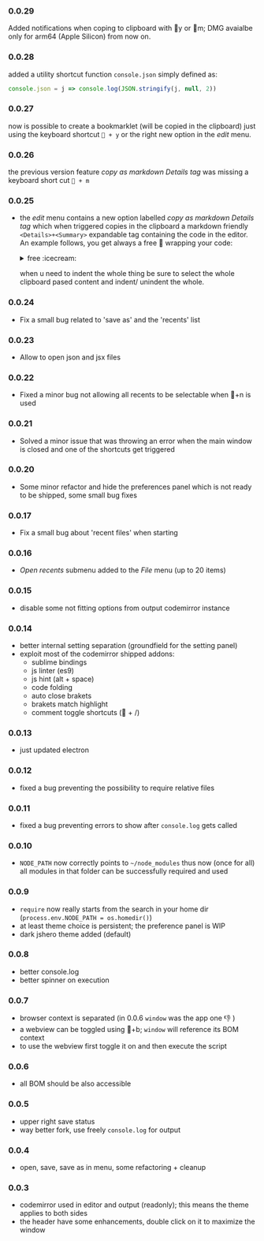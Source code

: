 ### 0.0.29
Added notifications when coping to clipboard with y or m;
DMG avaialbe only for arm64 (Apple Silicon) from now on.

### 0.0.28  
added a utility shortcut function `console.json` simply defined as:  
``` js
console.json = j => console.log(JSON.stringify(j, null, 2))
```

### 0.0.27  
now is possible to create a bookmarklet (will be copied in the clipboard) just using the keyboard shortcut ` + y` or the right new option in the _edit_ menu. 

### 0.0.26  
the previous version feature _copy as markdown Details tag_ was missing a keyboard short cut ` + m`  

### 0.0.25  
- the _edit_ menu contains a new option labelled  _copy as markdown Details tag_ which when triggered copies in the clipboard a markdown friendly `<Details>+<Summary>` expandable tag containing the code in the editor.  
    An example follows, you get always a free :icecream: wrapping your code:
    <details>
    <summary>free :icecream:</summary>

    ``` js  
    var uniqueID = new function () {
        var count = 0,
            self = this;
        this.prefix = 'NS_';
        this.toString = function () {
            count += 1;
            return self.prefix + count;
        };
    }
    ```
    </details>

    when u need to indent the whole thing be sure to select the whole clipboard pased content and indent/ unindent the whole.

### 0.0.24  
- Fix a small bug related to 'save as' and the 'recents' list  
### 0.0.23  
- Allow to open json and jsx files  
### 0.0.22  
- Fixed a minor bug not allowing all recents to be selectable when +n is used  
### 0.0.21  
- Solved a minor issue that was throwing an error when the main window is closed and one of the shortcuts get triggered  
### 0.0.20
- Some minor refactor and hide the preferences panel which is not ready to be shipped, some small bug fixes
### 0.0.17 
- Fix a small bug about 'recent files' when starting
### 0.0.16 
- _Open recents_ submenu added to the _File_ menu (up to 20 items)
### 0.0.15 
- disable some not fitting options from output codemirror instance

### 0.0.14 
- better internal setting separation (groundfield for the setting panel)
- exploit most of the codemirror shipped addons:
    - sublime bindings
    - js linter (es9)
    - js hint (alt + space)
    - code folding
    - auto close brakets
    - brakets match highlight
    - comment toggle shortcuts ( + /)

### 0.0.13 
- just updated electron

### 0.0.12 
- fixed a bug preventing the possibility to require relative files
### 0.0.11 
- fixed a bug preventing errors to show after `console.log` gets called

### 0.0.10 
- `NODE_PATH` now correctly points to `~/node_modules` thus now (once for all) all modules in that folder can be successfully required and used

### 0.0.9
- `require` now really starts from the search in your home dir (`process.env.NODE_PATH = os.homedir()`)
- at least theme choice is persistent; the preference panel is WIP
- dark jshero theme added (default)

### 0.0.8
- better console.log
- better spinner on execution

### 0.0.7
- browser context is separated (in 0.0.6 `window` was the app one 👎 )
- a webview can be toggled using +b; `window` will reference its BOM context
- to use the webview first toggle it on and then execute the script

### 0.0.6
- all BOM should be also accessible

### 0.0.5
- upper right save status
- way better fork, use freely `console.log` for output

### 0.0.4
- open, save, save as in menu, some refactoring + cleanup
### 0.0.3
- codemirror used in editor and output (readonly); this means the theme applies to both sides
- the header have some enhancements, double click on it to maximize the window
